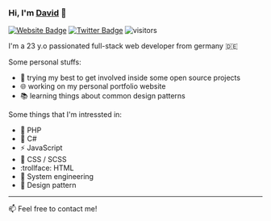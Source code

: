 ### Hi, I'm [David](https://daavidkllr.dev) 👋

[![Website Badge](https://img.shields.io/badge/Website-3b5998?style=flat-square&logo=google-chrome&logoColor=white)](https://daavidkllr.dev/)
[![Twitter Badge](https://img.shields.io/badge/-Twitter-00acee?style=flat-square&logo=Twitter&logoColor=white)](https://twitter.com/daavidkllr)
![visitors](https://visitor-badge.glitch.me/badge?page_id=page.id)

I'm a 23 y.o passionated full-stack web developer from germany :de:

Some personal stuffs:
* :rocket: trying my best to get involved inside some open source projects
* :globe_with_meridians: working on my personal portfolio website
* :books: learning things about common design patterns

Some things that I'm intressted in:
* :rocket: PHP
* :brain: C#
* :zap: JavaScript
* :art: CSS / SCSS
* :trollface: HTML
* :construction: System engineering
* :book: Design pattern

---

:mailbox:	Feel free to contact me!
